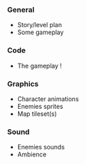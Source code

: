 ### General
* Story/level plan
* Some gameplay

### Code
* The gameplay !

### Graphics
* Character animations
* Enemies sprites
* Map tileset(s)

### Sound
* Enemies sounds
* Ambience
